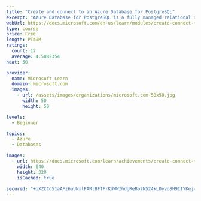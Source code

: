 ```yaml
---
title: "Create and connect to an Azure Database for PostgreSQL"
excerpt: "Azure Database for PostgreSQL is a fully managed relational database solution. Learn how - and when - to use it. You’ll review different configurations and features, create and develop a database, and query it from an ASP.NET app."
webUrl: https://docs.microsoft.com/en-us/learn/modules/create-connect-to-postgres/
type: course
price: Free
length: PT49M
ratings:
  count: 17
  average: 4.5882354
heat: 50

provider:
  name: Microsoft Learn
  domain: microsoft.com
  images:
    - url: /assets/images/organizations/microsoft.com-50x50.jpg
      width: 50
      height: 50

levels:
  - Beginner

topics:
  - Azure
  - Databases

images:
  - url: https://docs.microsoft.com/learn/achievements/create-connect-to-postgres-social.png
    width: 640
    height: 320
    isCached: true

secured: "+oXZCCd51aAFz6uUNxlFARlBFTFrKdWWIhdgReBp2N524kLOyvo8H9IIYKej4aBAaxKDQYL02RsX7pRxQMJeY4387unRX/TVtKrs7c1xxOAWnIs7CMhuijkL5oY8E52O2OjqLsEeVlFqC8keHmtYfy4dSIpKWLG7mUAItFygxhAMru0JPqmms2FN3b9fOHpom5yFIVKwjY2OoPWReKycaGLm+VVCQm9Ftdmq0Q2VneTqux3GGTZlGlIBkt11V2NjoXsSqv9tY8mO/SIMdTrFOKBhJSShZDBZeRhR1fZFwMmaezpIXir3mUW+uc4+Rzuxv/rX2JRPKQ+6fQsvbwYJ+vbGAsvm3waY7RIgBj73FQMGY0PMl232gv8tfqcyAgt9FP6E8G0ewYOOMyR62Rk3kbDEZdiEvLB+oB11O22EjpI=;SAjkgvTF20vTqby8bYDZJQ=="
---
```


